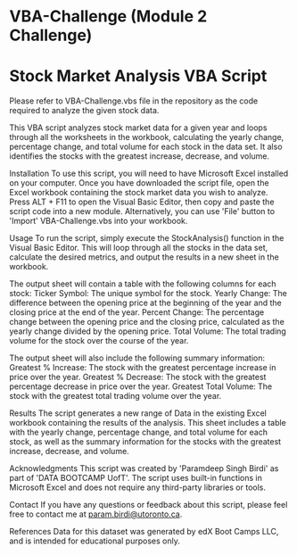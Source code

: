 # VBA-Challenge (Module 2 Challenge)
# Stock Market Analysis VBA Script

Please refer to VBA-Challenge.vbs file in the repository as the code required to analyze the given stock data.

This VBA script analyzes stock market data for a given year and loops through all the worksheets in the workbook, calculating the yearly change, percentage change, and total volume for each stock in the data set. It also identifies the stocks with the greatest increase, decrease, and volume.

Installation
To use this script, you will need to have Microsoft Excel installed on your computer. Once you have downloaded the script file, open the Excel workbook containing the stock market data you wish to analyze. Press ALT + F11 to open the Visual Basic Editor, then copy and paste the script code into a new module.
Alternatively, you can use 'File' button to 'Import' VBA-Challenge.vbs into your workbook.

Usage
To run the script, simply execute the StockAnalysis() function in the Visual Basic Editor. This will loop through all the stocks in the data set, calculate the desired metrics, and output the results in a new sheet in the workbook.

The output sheet will contain a table with the following columns for each stock:
Ticker Symbol: The unique symbol for the stock.
Yearly Change: The difference between the opening price at the beginning of the year and the closing price at the end of the year.
Percent Change: The percentage change between the opening price and the closing price, calculated as the yearly change divided by the opening price.
Total Volume: The total trading volume for the stock over the course of the year.

The output sheet will also include the following summary information:
Greatest % Increase: The stock with the greatest percentage increase in price over the year.
Greatest % Decrease: The stock with the greatest percentage decrease in price over the year.
Greatest Total Volume: The stock with the greatest total trading volume over the year.

Results
The script generates a new range of Data in the existing Excel workbook containing the results of the analysis. This sheet includes a table with the yearly change, percentage change, and total volume for each stock, as well as the summary information for the stocks with the greatest increase, decrease, and volume.

Acknowledgments
This script was created by 'Paramdeep Singh Birdi' as part of 'DATA BOOTCAMP UofT'. The script uses built-in functions in Microsoft Excel and does not require any third-party libraries or tools.

Contact
If you have any questions or feedback about this script, please feel free to contact me at param.birdi@utoronto.ca.

References
Data for this dataset was generated by edX Boot Camps LLC, and is intended for educational purposes only.
